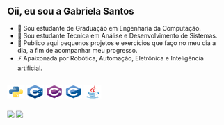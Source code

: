 ## Oii, eu sou a Gabriela Santos

- 🌱 Sou estudante de Graduação em Engenharia da Computação.
- 🌱 Sou estudante Técnica em Análise e Desenvolvimento de Sistemas.
- 🔭 Publico aqui pequenos projetos e exercícios que faço no meu dia a dia, a fim de acompanhar meu progresso.
- ⚡ Apaixonada por Robótica, Automação, Eletrônica e Inteligência artificial.

<div style="display: inline_block"><br>
  <img align="center" alt="gabi-Python" height="30" width="40"
  src="https://raw.githubusercontent.com/devicons/devicon/master/icons/python/python-original.svg">
    <img align="center" alt="gabi-Java" height="30" width="40" src="https://raw.githubusercontent.com/devicons/devicon/master/icons/cplusplus/cplusplus-original.svg"> 
  <img align="center" alt="gabi-Csharp" height="30" width="40" src="https://raw.githubusercontent.com/devicons/devicon/master/icons/csharp/csharp-original.svg">
  <img align="center" alt="gabi-C" height="30" width="40" src="https://raw.githubusercontent.com/devicons/devicon/master/icons/c/c-original.svg">
  <img align="center" alt="gabi-Java" height="30" width="40" src="https://raw.githubusercontent.com/devicons/devicon/master/icons/java/java-original.svg">  
  
</div>

##

<div> 
  <a href="https://instagram.com/gabivitoriax_" target="_blank"><img src="https://img.shields.io/badge/-Instagram-%23E4405F?style=for-the-badge&logo=instagram&logoColor=white" target="_blank"></a> 
  <a href="https://www.linkedin.com/in/gabriela-santos-11a1931b7/" target="_blank"><img src="https://img.shields.io/badge/-LinkedIn-%230077B5?style=for-the-badge&logo=linkedin&logoColor=white" target="_blank"></a>      
</div>


  
